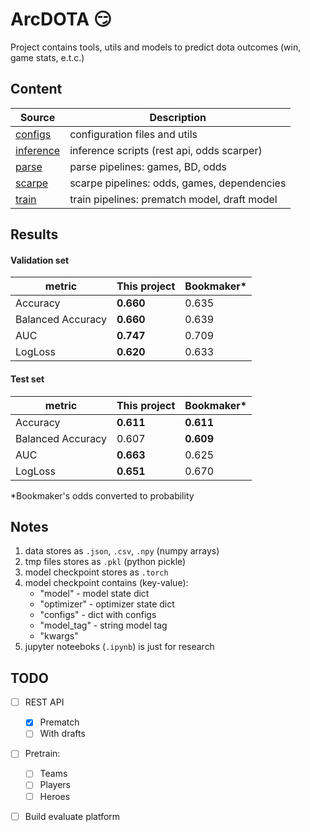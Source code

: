# ArcDOTA 😏

Project contains tools, utils and models to predict dota outcomes (win, game stats, e.t.c.)

## Content

| Source               | Description                                  |
| -------------------- | -------------------------------------------- |
| [configs](configs/)     | configuration files and utils                |
| [inference](inference/) | inference scripts (rest api, odds scarper)   |
| [parse](parse/)         | parse pipelines: games, BD, odds             |
| [scarpe](scarpe/)       | scarpe pipelines: odds, games, dependencies  |
| [train](train/)         | train pipelines: prematch model, draft model |

## Results

#### Validation set

| metric            | This project    | Bookmaker* |
| ----------------- | --------------- | --------- |
| Accuracy          | **0.660** | 0.635     |
| Balanced Accuracy | **0.660** | 0.639     |
| AUC               | **0.747** | 0.709     |
| LogLoss           | **0.620** | 0.633     |

#### Test set

| metric            | This project    | Bookmaker*       |
| ----------------- | --------------- | --------------- |
| Accuracy          | **0.611** | **0.611** |
| Balanced Accuracy | 0.607           | **0.609** |
| AUC               | **0.663** | 0.625           |
| LogLoss           | **0.651** | 0.670           |

*Bookmaker's  odds converted to probability
## Notes

1. data stores as `.json`, `.csv`, `.npy` (numpy arrays)
2. tmp files stores as `.pkl` (python pickle)
3. model checkpoint stores as `.torch`
4. model checkpoint contains (key-value):
   - "model" - model state dict
   - "optimizer" - optimizer state dict
   - "configs" - dict with configs
   - "model_tag" - string model tag
   - "kwargs"
5. jupyter noteeboks (`.ipynb`) is just for research

## TODO

* [ ] REST API

  * [X] Prematch
  * [ ] With drafts
* [ ] Pretrain:

  * [ ] Teams
  * [ ] Players
  * [ ] Heroes
* [ ] Build evaluate platform

